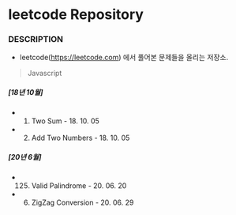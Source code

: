 # leetcode Repository

### DESCRIPTION
- leetcode(https://leetcode.com) 에서 풀어본 문제들을 올리는 저장소.

> Javascript

##### [18년 10월]
- 1. Two Sum - 18. 10. 05
- 2. Add Two Numbers  - 18. 10. 05

##### [20년 6월]
- 125. Valid Palindrome - 20. 06. 20
- 6. ZigZag Conversion - 20. 06. 29


